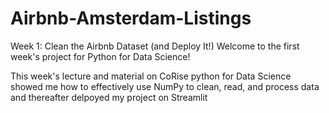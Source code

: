 # Airbnb-Amsterdam-Listings

Week 1: Clean the Airbnb Dataset (and Deploy It!)
Welcome to the first week's project for Python for Data Science!

This week's lecture and material on CoRise python for Data Science showed 
me how to effectively use NumPy to clean, read, and process data and thereafter
delpoyed my project on Streamlit 
